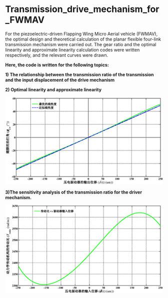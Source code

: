 # Transmission_drive_mechanism_for_FWMAV

For the piezoelectric-driven Flapping Wing Micro Aerial vehicle (FWMAV), the optimal design and theoretical calculation of the planar flexible four-link transmission mechanism were carried out. The gear ratio and the optimal linearity and approximate linearity calculation codes were written respectively, and the relevant curves were drawn.

**Here, the code is written for the following topics:**

**1) The relationship between the transmission ratio of the transmission and the input displacement of the drive mechanism**


**2) Optimal linearity and approximate linearity**

![Optimal linearity and approximate linearity](https://github.com/xijunke/Transmission_drive_mechanism_for_FWMAV/blob/master/pic/Optimal%20linearity%20and%20approximate%20linearity.png)

**3)The sensitivity analysis of the transmission ratio for the driver mechanism.**

![The gear ratio and the input displacement](https://github.com/xijunke/Transmission_drive_mechanism_for_FWMAV/blob/master/pic/The%20gear%20ratio%20and%20the%20input%20displacement.png)













